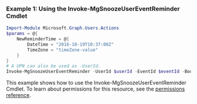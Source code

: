### Example 1: Using the Invoke-MgSnoozeUserEventReminder Cmdlet
```powershell
Import-Module Microsoft.Graph.Users.Actions
$params = @{
	NewReminderTime = @{
		DateTime = "2016-10-19T10:37:00Z"
		TimeZone = "timeZone-value"
	}
}
# A UPN can also be used as -UserId.
Invoke-MgSnoozeUserEventReminder -UserId $userId -EventId $eventId -BodyParameter $params
```
This example shows how to use the Invoke-MgSnoozeUserEventReminder Cmdlet.
To learn about permissions for this resource, see the [permissions reference](/graph/permissions-reference).
